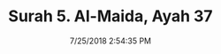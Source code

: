 ---
title       : "Surah 5. Al-Maida, Ayah 37"
date        : 7/25/2018 2:54:35 PM
draft       : false
type        : "quran"
layout      : "compare"
BookCode    : "CMP"
SurahNumber : "5"
AyahNumber  : "37"
TotalAyah   : "120"
---